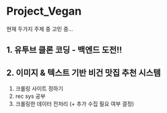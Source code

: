 # Project_Vegan

현재 두가지 주제 중 고민 중...

## 1. 유투브 클론 코딩 - 백엔드 도전!!



## 2. 이미지 & 텍스트 기반 비건 맛집 추천 시스템

1. 크롤링 사이트 정하기
2. rec sys 공부
3. 크롤링한 데이터 전처리 (+ 추가 수집 필요 여부 결정)
